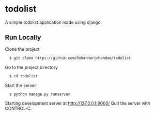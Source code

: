 # todolist

A simple todolist application made using django.


## Run Locally

Clone the project

```bash
  $ git clone https://github.com/RohanHarichandan/todolist
```

Go to the project directory

```bash
  $ cd todolist
```

Start the server

```bash
  $ python manage.py runserver
```
Starting development server at http://127.0.0.1:8000/
Quit the server with CONTROL-C.
